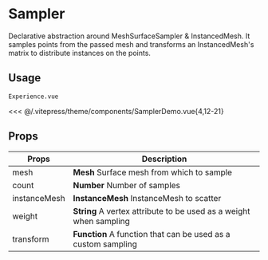# Sampler <Badge type="warning" text="^3.7.0" />

Declarative abstraction around MeshSurfaceSampler & InstancedMesh. It samples points from the passed mesh and transforms an InstancedMesh's matrix to distribute instances on the points.

<DocsDemo>
  <SamplerDemo />
</DocsDemo>

## Usage

`Experience.vue`

<<< @/.vitepress/theme/components/SamplerDemo.vue{4,12-21}

## Props

| Props        | Description                                                        |
|--------------|--------------------------------------------------------------------|
| mesh         | **Mesh** Surface mesh from which to sample                         |
| count        | **Number** Number of samples                                       |
| instanceMesh | **InstanceMesh** InstanceMesh to scatter                           |
| weight       | **String** A vertex attribute to be used as a weight when sampling |
| transform    | **Function** A function that can be used as a custom sampling      |